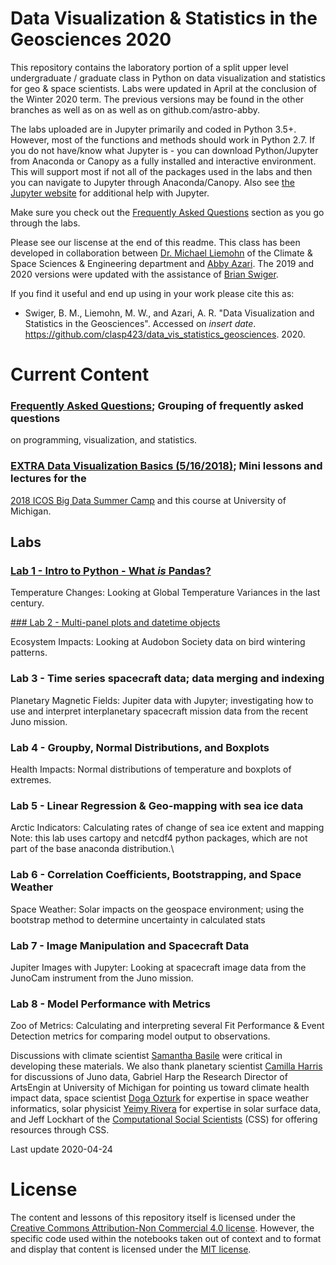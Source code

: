 # Data Visualization & Statistics in the Geosciences 2020

This repository contains the laboratory portion of a split upper level
undergraduate / graduate class in Python on data visualization and statistics
for geo &amp; space scientists.
Labs were updated in April at the conclusion of the Winter 2020 term.
The previous versions may be found in the other branches as well as on as
well as on github.com/astro-abby. 

The labs uploaded are in Jupyter primarily and coded in Python 3.5+.
However, most of the functions and methods should work in Python 2.7.
If you do not have/know what Jupyter is - you can download Python/Jupyter
from Anaconda or Canopy as a fully installed and interactive environment.
This will support most if not all of the packages used in the labs and then
you can navigate to Jupyter through Anaconda/Canopy. Also see
[the Jupyter website](https://www.jupyter.org) for additional help with Jupyter.

Make sure you check out the
[Frequently Asked Questions](https://github.com/clasp423/data_vis_statistics_geosciences/blob/master/FAQ/FAQ.md)
section as you go through the labs. 

Please see our liscense at the end of this readme.
This class has been developed in collaboration between
[Dr. Michael Liemohn](http://clasp.engin.umich.edu/people/liemohn)
of the Climate & Space Sciences & Engineering department and 
[Abby Azari](https://astro-abby.github.io/). The 2019 and 2020 versions were
updated with the assistance of [Brian Swiger](https://github.com/briswi). 

If you find it useful and end up using in your work please cite this as: 
- Swiger, B. M., Liemohn, M. W., and Azari, A. R.
"Data Visualization and Statistics in the Geosciences".
Accessed on *insert date*.
https://github.com/clasp423/data_vis_statistics_geosciences. 2020.



# Current Content

### [Frequently Asked Questions](https://github.com/clasp423/data_vis_statistics_geosciences/blob/master/FAQ/FAQ.md); Grouping of frequently asked questions
on programming, visualization, and statistics.

### [EXTRA Data Visualization Basics (5/16/2018)](https://github.com/clasp423/data_vis_statistics_geosciences/blob/master/VisualizationBasics/Visualization_Basics.pdf); Mini lessons and lectures for the
[2018 ICOS Big Data Summer Camp](https://github.com/ICOSBigDataCamp/2018-summer-camp)
and this course at University of Michigan.

## Labs

### [Lab 1 - Intro to Python - What *is* Pandas?](https://github.com/clasp423/data_vis_statistics_geosciences/blob/master/Lab%1/lab1_climatic_averages_global_temperatures.ipynb)

Temperature Changes: Looking at Global Temperature Variances in the
last century.

[### Lab 2 - Multi-panel plots and datetime objects](https://github.com/clasp423/data_vis_statistics_geosciences/tree/master/Lab%202)

Ecosystem Impacts: Looking at Audobon Society data on bird wintering patterns.

### Lab 3 - Time series spacecraft data; data merging and indexing

Planetary Magnetic Fields: Jupiter data with Jupyter; investigating how to
use and interpret interplanetary
spacecraft mission data from the recent Juno mission.

### Lab 4 - Groupby, Normal Distributions, and Boxplots

Health Impacts: Normal distributions of temperature and boxplots of extremes.

### Lab 5 - Linear Regression & Geo-mapping with sea ice data

Arctic Indicators: Calculating rates of change of sea ice extent and mapping\
Note: this lab uses cartopy and netcdf4 python packages, which are not part of
the base anaconda distribution.\

### Lab 6 - Correlation Coefficients, Bootstrapping, and Space Weather

Space Weather: Solar impacts on the geospace environment; using the bootstrap
method to determine uncertainty in calculated stats

### Lab 7 - Image Manipulation and Spacecraft Data

Jupiter Images with Jupyter: Looking at spacecraft image data from the JunoCam
instrument from the Juno mission.

### Lab 8 - Model Performance with Metrics

Zoo of Metrics: Calculating and interpreting several Fit Performance & Event
Detection metrics for comparing model output to observations.


Discussions with climate scientist
[Samantha Basile](https://www.linkedin.com/in/samanthabasile1/)
were critical in developing these materials.
We also thank planetary scientist [Camilla Harris](https://github.com/cdkharris)
for discussions of Juno data, Gabriel Harp the Research Director of ArtsEngin
at University of Michigan for pointing us toward climate health impact data,
space scientist [Doga Ozturk](http://orcid.org/0000-0002-8071-2707) for
expertise in space weather informatics, solar physicist
[Yeimy Rivera](https://clasp.engin.umich.edu/people/yeimy_rivera/)
for expertise in solar surface data, and Jeff Lockhart of the
[Computational Social Scientists](https://github.com/UM-CSS) (CSS)
for offering resources through CSS.

Last update 2020-04-24

# License
The content and lessons of this repository itself is licensed under the
[Creative Commons Attribution-Non Commercial 4.0 license](https://creativecommons.org/licenses/by-nc/4.0/).
However, the specific code used within the notebooks taken out of context and
to format and display that content is licensed under the
[MIT license](https://choosealicense.com/licenses/mit/).
